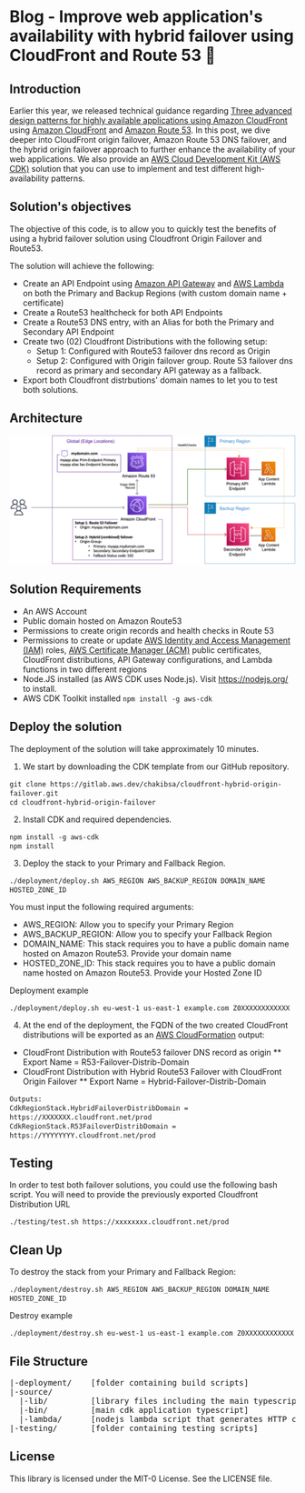 # Blog - Improve web application's availability with hybrid failover using CloudFront and Route 53 🚀

## Introduction

Earlier this year, we released technical guidance regarding [Three advanced design patterns for highly available applications using Amazon CloudFront](https://aws.amazon.com/fr/blogs/networking-and-content-delivery/three-advanced-design-patterns-for-high-available-applications-using-amazon-cloudfront/) using [Amazon CloudFront](https://aws.amazon.com/cloudfront/) and [Amazon Route 53](https://aws.amazon.com/route53/). In this post, we dive deeper into CloudFront origin failover, Amazon Route 53 DNS failover, and the hybrid origin failover approach to further enhance the availability of your web applications. We also provide an [AWS Cloud Development Kit (AWS CDK)](https://aws.amazon.com/cdk/) solution that you can use to implement and test different high-availability patterns.


## Solution's objectives

The objective of this code, is to allow you to quickly test the benefits of using a hybrid failover solution using Cloudfront Origin Failover and Route53.

The solution will achieve the following:
* Create an API Endpoint using [Amazon API Gateway](https://aws.amazon.com/api-gateway/) and [AWS Lambda](https://aws.amazon.com/lambda/) on both the Primary and Backup Regions (with custom domain name + certificate)
* Create a Route53 healthcheck for both API Endpoints
* Create a Route53 DNS entry, with an Alias for both the Primary and Secondary API Endpoint
* Create two (02) Cloudfront Distributions with the following setup:
  * Setup 1: Configured with Route53 failover dns record as Origin
  * Setup 2: Configured with Origin failover group. Route 53 failover dns record as primary and secondary API gateway as a fallback.
* Export both Cloudfront distrbutions' domain names to let you to test both solutions.


## Architecture

![image](/source/images/architecture.png "Architecture")

## Solution Requirements
* An AWS Account
* Public domain hosted on Amazon Route53
* Permissions to create origin records and health checks in Route 53 
* Permissions to create or update [AWS Identity and Access Management (IAM)](https://aws.amazon.com/iam/) roles, [AWS Certificate Manager (ACM)](https://aws.amazon.com/certificate-manager/) public certificates, CloudFront distributions, API Gateway configurations, and Lambda functions in two different regions
* Node.JS installed (as AWS CDK uses Node.js). Visit https://nodejs.org/ to install.
* AWS CDK Toolkit installed `npm install -g aws-cdk`

## Deploy the solution

The deployment of the solution will take approximately 10 minutes.
1. We start by downloading the CDK template from our GitHub repository.
```
git clone https://gitlab.aws.dev/chakibsa/cloudfront-hybrid-origin-failover.git
cd cloudfront-hybrid-origin-failover
```
2. Install CDK and required dependencies.
```
npm install -g aws-cdk
npm install
```
3. Deploy the stack to your Primary and Fallback Region.
```
./deployment/deploy.sh AWS_REGION AWS_BACKUP_REGION DOMAIN_NAME HOSTED_ZONE_ID
```

You must input the following required arguments:
* AWS_REGION: Allow you to specify your Primary Region
* AWS_BACKUP_REGION: Allow you to specify your Fallback Region
* DOMAIN_NAME: This stack requires you to have a public domain name hosted on Amazon Route53. Provide your domain name
* HOSTED_ZONE_ID: This stack requires you to have a public domain name hosted on Amazon Route53. Provide your Hosted Zone ID

Deployment example
```
./deployment/deploy.sh eu-west-1 us-east-1 example.com Z0XXXXXXXXXXXX
```

4. At the end of the deployment, the FQDN of the two created CloudFront distributions will be exported as an [AWS CloudFormation](https://aws.amazon.com/cloudformation/) output:
* CloudFront Distribution with Route53 failover DNS record as origin
** Export Name = R53-Failover-Distrib-Domain
* CloudFront Distribution with Hybrid Route53 Failover with CloudFront Origin
Failover
** Export Name = Hybrid-Failover-Distrib-Domain

```
Outputs:
CdkRegionStack.HybridFailoverDistribDomain = https://XXXXXXX.cloudfront.net/prod
CdkRegionStack.R53FailoverDistribDomain = https://YYYYYYYY.cloudfront.net/prod
```

## Testing
In order to test both failover solutions, you could use the following bash script. You will need to provide the previously exported Cloudfront Distribution URL 

```
./testing/test.sh https://xxxxxxxx.cloudfront.net/prod
```

## Clean Up
To destroy the stack from your Primary and Fallback Region:
```
./deployment/destroy.sh AWS_REGION AWS_BACKUP_REGION DOMAIN_NAME HOSTED_ZONE_ID
```

Destroy example
```
./deployment/destroy.sh eu-west-1 us-east-1 example.com Z0XXXXXXXXXXXX
```

## File Structure
<pre>
|-deployment/    [folder containing build scripts]
|-source/
  |-lib/         [library files including the main typescript stack]
  |-bin/         [main cdk application typescript]
  |-lambda/      [nodejs lambda script that generates HTTP content]
|-testing/       [folder containing testing scripts]
</pre>

## License
This library is licensed under the MIT-0 License. See the LICENSE file.

